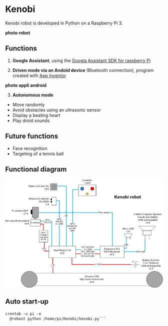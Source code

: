 # Kenobi
Kenobi robot is developed in Python on a Raspberry Pi 3.

**photo robot**

## Functions
1. **Google Assistant**, using the [Googla Assistant SDK for raspberry Pi](https://developers.google.com/assistant/sdk/prototype/getting-started-pi-python/)

2. **Driven mode via an Andoïd device** (Bluetooth connection), program created with [App Inventor](http://ai2.appinventor.mit.edu/?locale=en#4644884558643200)

**photo appli android**

3. **Autonomous mode**
- Move randomly
- Avoid obstacles using an ultrasonic sensor
- Display a beating heart
- Play droïd sounds

## Future functions
- Face recognition
- Targeting of a tennis ball

## Functional diagram
![photo Kenobi](Kenobi.jpg)

## Auto start-up

```
crontab -u pi -e
  @reboot python /home/pi/Kenobi/kenobi.py```
